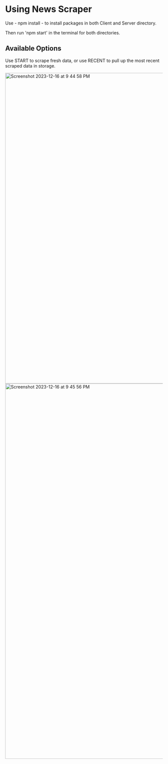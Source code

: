 # Using News Scraper

Use - npm install - to install packages in both Client and Server directory.

Then run 'npm start' in the terminal for both directories.

## Available Options

Use START to scrape fresh data, or use RECENT to pull up the most recent scraped data in storage.

<img width="994" alt="Screenshot 2023-12-16 at 9 44 58 PM" src="https://github.com/dimeji-code/news-scraper/assets/34945097/d3a6fda9-75b6-417b-96bf-33d30366a763">


<img width="1201" alt="Screenshot 2023-12-16 at 9 45 56 PM" src="https://github.com/dimeji-code/news-scraper/assets/34945097/62d4c326-df72-4cd1-add8-97261529ae2c">
